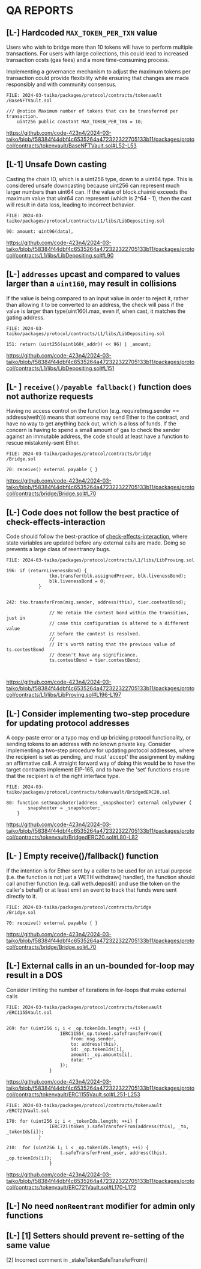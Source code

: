 # QA REPORTS

##

## [L-] Hardcoded ``MAX_TOKEN_PER_TXN`` value

Users who wish to bridge more than 10 tokens will have to perform multiple transactions. For users with large collections, this could lead to increased transaction costs (gas fees) and a more time-consuming process.

Implementing a governance mechanism to adjust the maximum tokens per transaction could provide flexibility while ensuring that changes are made responsibly and with community consensus.

```solidity
FILE: 2024-03-taiko/packages/protocol/contracts/tokenvault
/BaseNFTVault.sol

/// @notice Maximum number of tokens that can be transferred per transaction.
    uint256 public constant MAX_TOKEN_PER_TXN = 10;

```
https://github.com/code-423n4/2024-03-taiko/blob/f58384f44dbf4c6535264a472322322705133b11/packages/protocol/contracts/tokenvault/BaseNFTVault.sol#L52-L53

##

## [L-1] Unsafe Down casting 

Casting the chain ID, which is a uint256 type, down to a uint64 type. This is considered unsafe downcasting because uint256 can represent much larger numbers than uint64 can. If the value of block.chainid exceeds the maximum value that uint64 can represent (which is 2^64 - 1), then the cast will result in data loss, leading to incorrect behavior.

```solidity
FILE: 2024-03-taiko/packages/protocol/contracts/L1/libs/LibDepositing.sol

90: amount: uint96(data),

```
https://github.com/code-423n4/2024-03-taiko/blob/f58384f44dbf4c6535264a472322322705133b11/packages/protocol/contracts/L1/libs/LibDepositing.sol#L90


##

## [L-] ``addresses`` upcast and compared to values larger than a ``uint160``, may result in collisions

If the value is being compared to an input value in order to reject it, rather than allowing it to be converted to an address, the check will pass if the value is larger than type(uint160).max, even if, when cast, it matches the gating address.

```solidity
FILE: 2024-03-taiko/packages/protocol/contracts/L1/libs/LibDepositing.sol

151: return (uint256(uint160(_addr)) << 96) | _amount;

```
https://github.com/code-423n4/2024-03-taiko/blob/f58384f44dbf4c6535264a472322322705133b11/packages/protocol/contracts/L1/libs/LibDepositing.sol#L151

##

## [L- ] ``receive()/payable fallback()`` function does not authorize requests

Having no access control on the function (e.g. require(msg.sender == address(weth))) means that someone may send Ether to the contract, and have no way to get anything back out, which is a loss of funds. If the concern is having to spend a small amount of gas to check the sender against an immutable address, the code should at least have a function to rescue mistakenly-sent Ether.

```solidity
FILE: 2024-03-taiko/packages/protocol/contracts/bridge
/Bridge.sol

70: receive() external payable { }

```
https://github.com/code-423n4/2024-03-taiko/blob/f58384f44dbf4c6535264a472322322705133b11/packages/protocol/contracts/bridge/Bridge.sol#L70

##

## [L-] Code does not follow the best practice of check-effects-interaction

Code should follow the best-practice of [check-effects-interaction](https://blockchain-academy.hs-mittweida.de/courses/solidity-coding-beginners-to-intermediate/lessons/solidity-11-coding-patterns/topic/checks-effects-interactions/), where state variables are updated before any external calls are made. Doing so prevents a large class of reentrancy bugs.

```solidity
FILE: 2024-03-taiko/packages/protocol/contracts/L1/libs/LibProving.sol

196: if (returnLivenessBond) {
                tko.transfer(blk.assignedProver, blk.livenessBond);
                blk.livenessBond = 0;
            }


242: tko.transferFrom(msg.sender, address(this), tier.contestBond);

                // We retain the contest bond within the transition, just in
                // case this configuration is altered to a different value
                // before the contest is resolved.
                //
                // It's worth noting that the previous value of ts.contestBond
                // doesn't have any significance.
                ts.contestBond = tier.contestBond;



```
https://github.com/code-423n4/2024-03-taiko/blob/f58384f44dbf4c6535264a472322322705133b11/packages/protocol/contracts/L1/libs/LibProving.sol#L196-L197

##

## [L-] Consider implementing two-step procedure for updating protocol addresses

A copy-paste error or a typo may end up bricking protocol functionality, or sending tokens to an address with no known private key. Consider implementing a two-step procedure for updating protocol addresses, where the recipient is set as pending, and must 'accept' the assignment by making an affirmative call. A straight forward way of doing this would be to have the target contracts implement EIP-165, and to have the 'set' functions ensure that the recipient is of the right interface type.

```solidity
FILE: 2024-03-taiko/packages/protocol/contracts/tokenvault/BridgedERC20.sol

80: function setSnapshoter(address _snapshooter) external onlyOwner {
        snapshooter = _snapshooter;
    }
```
https://github.com/code-423n4/2024-03-taiko/blob/f58384f44dbf4c6535264a472322322705133b11/packages/protocol/contracts/tokenvault/BridgedERC20.sol#L80-L82

##

## [L- ] Empty receive()/fallback() function

If the intention is for Ether sent by a caller to be used for an actual purpose (i.e. the function is not just a WETH withdraw() handler), the function should call another function (e.g. call weth.deposit() and use the token on the caller's behalf) or at least emit an event to track that funds were sent directly to it.

```solidity
FILE: 2024-03-taiko/packages/protocol/contracts/bridge
/Bridge.sol

70: receive() external payable { }

```
https://github.com/code-423n4/2024-03-taiko/blob/f58384f44dbf4c6535264a472322322705133b11/packages/protocol/contracts/bridge/Bridge.sol#L70

##

## [L-] External calls in an un-bounded for-loop may result in a DOS

Consider limiting the number of iterations in for-loops that make external calls

```solidity
FILE: 2024-03-taiko/packages/protocol/contracts/tokenvault
/ERC1155Vault.sol


269: for (uint256 i; i < _op.tokenIds.length; ++i) {
                    IERC1155(_op.token).safeTransferFrom({
                        from: msg.sender,
                        to: address(this),
                        id: _op.tokenIds[i],
                        amount: _op.amounts[i],
                        data: ""
                    });
                }
```
https://github.com/code-423n4/2024-03-taiko/blob/f58384f44dbf4c6535264a472322322705133b11/packages/protocol/contracts/tokenvault/ERC1155Vault.sol#L251-L253

```solidity
FILE: 2024-03-taiko/packages/protocol/contracts/tokenvault
/ERC721Vault.sol

170: for (uint256 i; i < _tokenIds.length; ++i) {
                IERC721(token_).safeTransferFrom(address(this), _to, _tokenIds[i]);
            }

210:  for (uint256 i; i < _op.tokenIds.length; ++i) {
                    t.safeTransferFrom(_user, address(this), _op.tokenIds[i]);
                }

```
https://github.com/code-423n4/2024-03-taiko/blob/f58384f44dbf4c6535264a472322322705133b11/packages/protocol/contracts/tokenvault/ERC721Vault.sol#L170-L172

##

## [L-] No need ``nonReentrant`` modifier for  admin only functions 





## [L-] [1] Setters should prevent re-setting of the same value

[2] Incorrect comment in _stakeTokenSafeTransferFrom()








